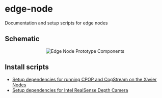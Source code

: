 # edge-node

Documentation and setup scripts for edge nodes

## Schematic

<p align="center">
  <img src="https://raw.githubusercontent.com/cognitivexr/edge-node/master/images/edge-node-components.jpg" alt="Edge Node Prototype Components">
</p>


## Install scripts

* [Setup dependencies for running CPOP and CogStream on the Xavier Nodes](tutorials/pytorch-yolo-xavier.md)
* [Setup dependencies for Intel RealSense Depth Camera](tutorials/realsense-xavier.md)
